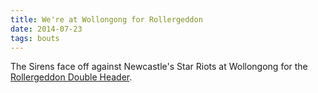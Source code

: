 ```yaml
---
title: We're at Wollongong for Rollergeddon
date: 2014-07-23
tags: bouts
---
```


The Sirens face off against Newcastle's Star Riots at Wollongong for the [Rollergeddon Double Header](https://www.facebook.com/events/1450813855175897).

